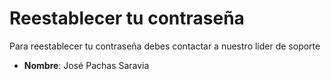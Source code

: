 # Reestablecer tu contraseña

Para reestablecer tu contraseña debes contactar a nuestro líder de soporte 

- **Nombre**: José Pachas Saravia